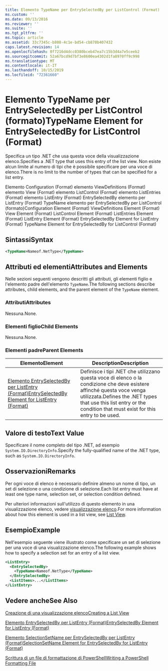 ```yaml
---
title: Elemento TypeName per EntrySelectedBy per ListControl (Format) | Microsoft Docs
ms.custom: ''
ms.date: 09/13/2016
ms.reviewer: ''
ms.suite: ''
ms.tgt_pltfrm: ''
ms.topic: article
ms.assetid: 33c7345c-b808-4c1e-bd54-cb870b407432
caps.latest.revision: 14
ms.openlocfilehash: 0f7216d4dcc0380bceb47ea7c15b3d4a7e5ceeb2
ms.sourcegitcommit: 52a67bcd9d7bf3e8600ea4302d1fa8970ff9c998
ms.translationtype: MT
ms.contentlocale: it-IT
ms.lasthandoff: 10/15/2019
ms.locfileid: "72361660"
---
```

# <a name="typename-element-for-entryselectedby-for-listcontrol-format"></a><span data-ttu-id="0cf95-102">Elemento TypeName per EntrySelectedBy per ListControl (formato)</span><span class="sxs-lookup"><span data-stu-id="0cf95-102">TypeName Element for EntrySelectedBy for ListControl (Format)</span></span>

<span data-ttu-id="0cf95-103">Specifica un tipo .NET che usa questa voce della visualizzazione elenco.</span><span class="sxs-lookup"><span data-stu-id="0cf95-103">Specifies a .NET type that uses this entry of the list view.</span></span> <span data-ttu-id="0cf95-104">Non esiste alcun limite al numero di tipi che è possibile specificare per una voce di elenco.</span><span class="sxs-lookup"><span data-stu-id="0cf95-104">There is no limit to the number of types that can be specified for a list entry.</span></span>

<span data-ttu-id="0cf95-105">Elemento Configuration (Format) elemento ViewDefinitions (Format) elemento View (Format) elemento ListControl (Format) elemento ListEntries (Format) elemento ListEntry (Format) EntrySelectedBy elemento per ListEntry (Format) TypeName elemento per EntrySelectedBy per ListControl (formato)</span><span class="sxs-lookup"><span data-stu-id="0cf95-105">Configuration Element (Format) ViewDefinitions Element (Format) View Element (Format) ListControl Element (Format) ListEntries Element (Format) ListEntry Element (Format) EntrySelectedBy Element for ListEntry (Format) TypeName Element for EntrySelectedBy for ListControl (Format)</span></span>

## <a name="syntax"></a><span data-ttu-id="0cf95-106">Sintassi</span><span class="sxs-lookup"><span data-stu-id="0cf95-106">Syntax</span></span>

```xml
<TypeName>Nameof.NetType</TypeName>
```

## <a name="attributes-and-elements"></a><span data-ttu-id="0cf95-107">Attributi ed elementi</span><span class="sxs-lookup"><span data-stu-id="0cf95-107">Attributes and Elements</span></span>

<span data-ttu-id="0cf95-108">Nelle sezioni seguenti vengono descritti gli attributi, gli elementi figlio e l'elemento padre dell'elemento `TypeName`.</span><span class="sxs-lookup"><span data-stu-id="0cf95-108">The following sections describe attributes, child elements, and the parent element of the `TypeName` element.</span></span>

### <a name="attributes"></a><span data-ttu-id="0cf95-109">Attributi</span><span class="sxs-lookup"><span data-stu-id="0cf95-109">Attributes</span></span>

<span data-ttu-id="0cf95-110">Nessuna.</span><span class="sxs-lookup"><span data-stu-id="0cf95-110">None.</span></span>

### <a name="child-elements"></a><span data-ttu-id="0cf95-111">Elementi figlio</span><span class="sxs-lookup"><span data-stu-id="0cf95-111">Child Elements</span></span>

<span data-ttu-id="0cf95-112">Nessuna.</span><span class="sxs-lookup"><span data-stu-id="0cf95-112">None.</span></span>

### <a name="parent-elements"></a><span data-ttu-id="0cf95-113">Elementi padre</span><span class="sxs-lookup"><span data-stu-id="0cf95-113">Parent Elements</span></span>

|<span data-ttu-id="0cf95-114">Elemento</span><span class="sxs-lookup"><span data-stu-id="0cf95-114">Element</span></span>|<span data-ttu-id="0cf95-115">Description</span><span class="sxs-lookup"><span data-stu-id="0cf95-115">Description</span></span>|
|-------------|-----------------|
|[<span data-ttu-id="0cf95-116">Elemento EntrySelectedBy per ListEntry (Format)</span><span class="sxs-lookup"><span data-stu-id="0cf95-116">EntrySelectedBy Element for ListEntry (Format)</span></span>](./entryselectedby-element-for-listentry-for-listcontrol-format.md)|<span data-ttu-id="0cf95-117">Definisce i tipi .NET che utilizzano questa voce di elenco o la condizione che deve esistere affinché questa voce venga utilizzata.</span><span class="sxs-lookup"><span data-stu-id="0cf95-117">Defines the .NET types that use this list entry or the condition that must exist for this entry to be used.</span></span>|

## <a name="text-value"></a><span data-ttu-id="0cf95-118">Valore di testo</span><span class="sxs-lookup"><span data-stu-id="0cf95-118">Text Value</span></span>

<span data-ttu-id="0cf95-119">Specificare il nome completo del tipo .NET, ad esempio `System.IO.DirectoryInfo`.</span><span class="sxs-lookup"><span data-stu-id="0cf95-119">Specify the fully-qualified name of the .NET type, such as `System.IO.DirectoryInfo`.</span></span>

## <a name="remarks"></a><span data-ttu-id="0cf95-120">Osservazioni</span><span class="sxs-lookup"><span data-stu-id="0cf95-120">Remarks</span></span>

<span data-ttu-id="0cf95-121">Per ogni voce di elenco è necessario definire almeno un nome di tipo, un set di selezione o una condizione di selezione.</span><span class="sxs-lookup"><span data-stu-id="0cf95-121">Each list entry must have at least one type name, selection set, or selection condition defined.</span></span>

<span data-ttu-id="0cf95-122">Per ulteriori informazioni sull'utilizzo di questo elemento in una visualizzazione elenco, vedere [visualizzazione elenco](./creating-a-list-view.md).</span><span class="sxs-lookup"><span data-stu-id="0cf95-122">For more information about how this element is used in a list view, see [List View](./creating-a-list-view.md).</span></span>

## <a name="example"></a><span data-ttu-id="0cf95-123">Esempio</span><span class="sxs-lookup"><span data-stu-id="0cf95-123">Example</span></span>

<span data-ttu-id="0cf95-124">Nell'esempio seguente viene illustrato come specificare un set di selezione per una voce di una visualizzazione elenco.</span><span class="sxs-lookup"><span data-stu-id="0cf95-124">The following example shows how to specify a selection set for an entry of a list view.</span></span>

```xml
<ListEntry>
  <EntrySelectedBy>
    <TypeName>Nameof.NetType</TypeName>
  </EntrySelectedBy>
  <ListItems>...</ListItems>
</ListEntry>
```

## <a name="see-also"></a><span data-ttu-id="0cf95-125">Vedere anche</span><span class="sxs-lookup"><span data-stu-id="0cf95-125">See Also</span></span>

[<span data-ttu-id="0cf95-126">Creazione di una visualizzazione elenco</span><span class="sxs-lookup"><span data-stu-id="0cf95-126">Creating a List View</span></span>](./creating-a-list-view.md)

[<span data-ttu-id="0cf95-127">Elemento EntrySelectedBy per ListEntry (Format)</span><span class="sxs-lookup"><span data-stu-id="0cf95-127">EntrySelectedBy Element for ListEntry (Format)</span></span>](./entryselectedby-element-for-listentry-for-listcontrol-format.md)

[<span data-ttu-id="0cf95-128">Elemento SelectionSetName per EntrySelectedBy per ListEntry (Format)</span><span class="sxs-lookup"><span data-stu-id="0cf95-128">SelectionSetName Element for EntrySelectedBy for ListEntry (Format)</span></span>](./selectionsetname-element-for-entryselectedby-for-listcontrol-format.md)

[<span data-ttu-id="0cf95-129">Scrittura di un file di formattazione di PowerShell</span><span class="sxs-lookup"><span data-stu-id="0cf95-129">Writing a PowerShell Formatting File</span></span>](./writing-a-powershell-formatting-file.md)

